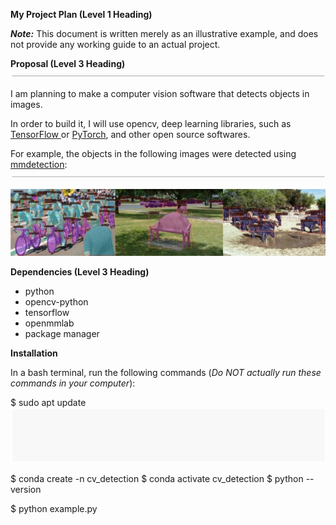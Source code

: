 ﻿**My Project Plan (Level 1 Heading)**

***Note:*** This document is written merely as an illustrative example, and does not provide any working guide to an actual project.

**Proposal (Level 3 Heading)![](Aspose.Words.ad4313ac-0213-4db8-a9fb-a855cfbb20c1.001.png)**

I am planning to make a computer vision software that detects objects in images.

In order to build it, I will use opencv, deep learning libraries, such as [TensorFlow ](https://www.tensorflow.org/)or [PyTorch](https://pytorch.org/), and other open source softwares.

For example, the objects in the following images were detected using [mmdetection](https://github.com/open-mmlab/mmdetection): ![](Aspose.Words.ad4313ac-0213-4db8-a9fb-a855cfbb20c1.002.png)

![](Aspose.Words.ad4313ac-0213-4db8-a9fb-a855cfbb20c1.003.jpeg)

**Dependencies (Level 3 Heading)**

- python
- opencv-python
- tensorflow
- openmmlab
- package manager

**Installation**

In a bash terminal, run the following commands (*Do NOT actually run these commands in your computer*):

$ sudo apt update ![](Aspose.Words.ad4313ac-0213-4db8-a9fb-a855cfbb20c1.004.png)

$ conda create -n cv\_detection $ conda activate cv\_detection $ python --version 

$ python example.py

